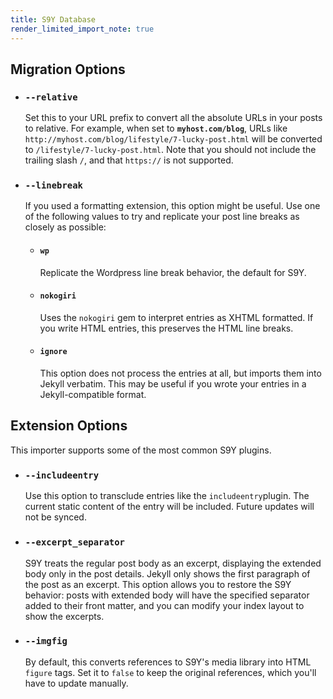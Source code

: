 ```yaml
---
title: S9Y Database
render_limited_import_note: true
---
```


## Migration Options

- ### `--relative`

  Set this to your URL prefix to convert all the absolute URLs in your posts to relative. For example, when set to **`myhost.com/blog`**,
  URLs like `http://myhost.com/blog/lifestyle/7-lucky-post.html` will be converted to `/lifestyle/7-lucky-post.html`. Note that you should
  not include the trailing slash `/`, and that `https://` is not supported.

- ### `--linebreak`

  If you used a formatting extension, this option might be useful. Use one of the following values to try and replicate your post line breaks
  as closely as possible:

    - #### `wp`

      Replicate the Wordpress line break behavior, the default for S9Y.

    - #### `nokogiri`

      Uses the `nokogiri` gem to interpret entries as XHTML formatted. If you write HTML entries, this preserves the HTML line breaks.

    - #### `ignore`

      This option does not process the entries at all, but imports them into Jekyll verbatim. This may be useful if you wrote your entries
      in a Jekyll-compatible format.

## Extension Options

This importer supports some of the most common S9Y plugins.

- ### `--includeentry`

  Use this option to transclude entries like the `includeentry`plugin. The current static content of the entry will be included. Future updates
  will not be synced.

- ### `--excerpt_separator`

  S9Y treats the regular post body as an excerpt, displaying the extended body only in the post details. Jekyll only shows the first paragraph
  of the post as an excerpt. This option allows you to restore the S9Y behavior: posts with extended body will have the specified separator
  added to their front matter, and you can modify your index layout to show the excerpts.

- ### `--imgfig`

  By default, this converts references to S9Y's media library into HTML `figure` tags. Set it to `false` to keep the original references, which
  you'll have to update manually.

